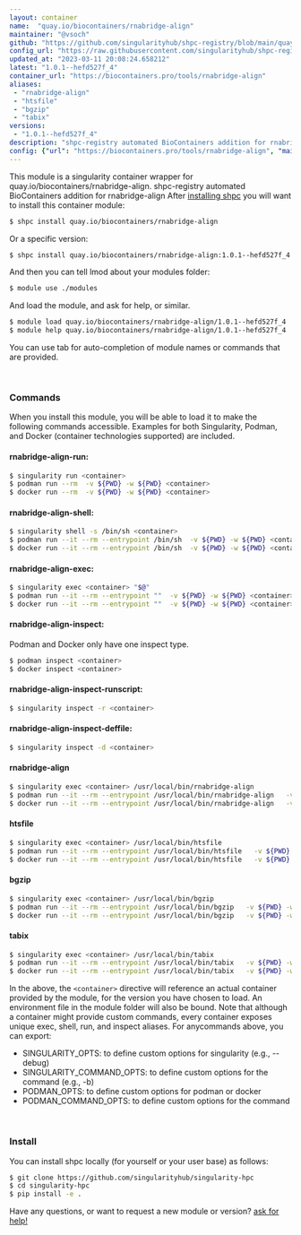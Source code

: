 ```yaml
---
layout: container
name:  "quay.io/biocontainers/rnabridge-align"
maintainer: "@vsoch"
github: "https://github.com/singularityhub/shpc-registry/blob/main/quay.io/biocontainers/rnabridge-align/container.yaml"
config_url: "https://raw.githubusercontent.com/singularityhub/shpc-registry/main/quay.io/biocontainers/rnabridge-align/container.yaml"
updated_at: "2023-03-11 20:08:24.658212"
latest: "1.0.1--hefd527f_4"
container_url: "https://biocontainers.pro/tools/rnabridge-align"
aliases:
 - "rnabridge-align"
 - "htsfile"
 - "bgzip"
 - "tabix"
versions:
 - "1.0.1--hefd527f_4"
description: "shpc-registry automated BioContainers addition for rnabridge-align"
config: {"url": "https://biocontainers.pro/tools/rnabridge-align", "maintainer": "@vsoch", "description": "shpc-registry automated BioContainers addition for rnabridge-align", "latest": {"1.0.1--hefd527f_4": "sha256:a0ec6458724051da16962849e49ece50527f373c78978481d570157f5e8ac9f5"}, "tags": {"1.0.1--hefd527f_4": "sha256:a0ec6458724051da16962849e49ece50527f373c78978481d570157f5e8ac9f5"}, "docker": "quay.io/biocontainers/rnabridge-align", "aliases": {"rnabridge-align": "/usr/local/bin/rnabridge-align", "htsfile": "/usr/local/bin/htsfile", "bgzip": "/usr/local/bin/bgzip", "tabix": "/usr/local/bin/tabix"}}
---
```


This module is a singularity container wrapper for quay.io/biocontainers/rnabridge-align.
shpc-registry automated BioContainers addition for rnabridge-align
After [installing shpc](#install) you will want to install this container module:


```bash
$ shpc install quay.io/biocontainers/rnabridge-align
```

Or a specific version:

```bash
$ shpc install quay.io/biocontainers/rnabridge-align:1.0.1--hefd527f_4
```

And then you can tell lmod about your modules folder:

```bash
$ module use ./modules
```

And load the module, and ask for help, or similar.

```bash
$ module load quay.io/biocontainers/rnabridge-align/1.0.1--hefd527f_4
$ module help quay.io/biocontainers/rnabridge-align/1.0.1--hefd527f_4
```

You can use tab for auto-completion of module names or commands that are provided.

<br>

### Commands

When you install this module, you will be able to load it to make the following commands accessible.
Examples for both Singularity, Podman, and Docker (container technologies supported) are included.

#### rnabridge-align-run:

```bash
$ singularity run <container>
$ podman run --rm  -v ${PWD} -w ${PWD} <container>
$ docker run --rm  -v ${PWD} -w ${PWD} <container>
```

#### rnabridge-align-shell:

```bash
$ singularity shell -s /bin/sh <container>
$ podman run --it --rm --entrypoint /bin/sh  -v ${PWD} -w ${PWD} <container>
$ docker run --it --rm --entrypoint /bin/sh  -v ${PWD} -w ${PWD} <container>
```

#### rnabridge-align-exec:

```bash
$ singularity exec <container> "$@"
$ podman run --it --rm --entrypoint ""  -v ${PWD} -w ${PWD} <container> "$@"
$ docker run --it --rm --entrypoint ""  -v ${PWD} -w ${PWD} <container> "$@"
```

#### rnabridge-align-inspect:

Podman and Docker only have one inspect type.

```bash
$ podman inspect <container>
$ docker inspect <container>
```

#### rnabridge-align-inspect-runscript:

```bash
$ singularity inspect -r <container>
```

#### rnabridge-align-inspect-deffile:

```bash
$ singularity inspect -d <container>
```


#### rnabridge-align

```bash
$ singularity exec <container> /usr/local/bin/rnabridge-align
$ podman run --it --rm --entrypoint /usr/local/bin/rnabridge-align   -v ${PWD} -w ${PWD} <container> -c " $@"
$ docker run --it --rm --entrypoint /usr/local/bin/rnabridge-align   -v ${PWD} -w ${PWD} <container> -c " $@"
```


#### htsfile

```bash
$ singularity exec <container> /usr/local/bin/htsfile
$ podman run --it --rm --entrypoint /usr/local/bin/htsfile   -v ${PWD} -w ${PWD} <container> -c " $@"
$ docker run --it --rm --entrypoint /usr/local/bin/htsfile   -v ${PWD} -w ${PWD} <container> -c " $@"
```


#### bgzip

```bash
$ singularity exec <container> /usr/local/bin/bgzip
$ podman run --it --rm --entrypoint /usr/local/bin/bgzip   -v ${PWD} -w ${PWD} <container> -c " $@"
$ docker run --it --rm --entrypoint /usr/local/bin/bgzip   -v ${PWD} -w ${PWD} <container> -c " $@"
```


#### tabix

```bash
$ singularity exec <container> /usr/local/bin/tabix
$ podman run --it --rm --entrypoint /usr/local/bin/tabix   -v ${PWD} -w ${PWD} <container> -c " $@"
$ docker run --it --rm --entrypoint /usr/local/bin/tabix   -v ${PWD} -w ${PWD} <container> -c " $@"
```



In the above, the `<container>` directive will reference an actual container provided
by the module, for the version you have chosen to load. An environment file in the
module folder will also be bound. Note that although a container
might provide custom commands, every container exposes unique exec, shell, run, and
inspect aliases. For anycommands above, you can export:

 - SINGULARITY_OPTS: to define custom options for singularity (e.g., --debug)
 - SINGULARITY_COMMAND_OPTS: to define custom options for the command (e.g., -b)
 - PODMAN_OPTS: to define custom options for podman or docker
 - PODMAN_COMMAND_OPTS: to define custom options for the command

<br>

### Install

You can install shpc locally (for yourself or your user base) as follows:

```bash
$ git clone https://github.com/singularityhub/singularity-hpc
$ cd singularity-hpc
$ pip install -e .
```

Have any questions, or want to request a new module or version? [ask for help!](https://github.com/singularityhub/singularity-hpc/issues)